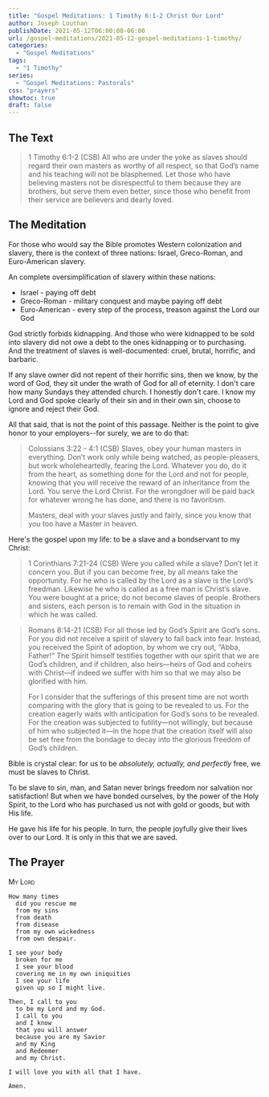 ```yaml
---
title: "Gospel Meditations: 1 Timothy 6:1-2 Christ Our Lord"
author: Joseph Louthan
publishDate: 2021-05-12T06:00:00-06:00
url: /gospel-meditations/2021-05-12-gospel-meditations-1-timothy/
categories:
  - "Gospel Meditations"
tags:
  - "1 Timothy"
series:
  - "Gospel Meditations: Pastorals"
css: "prayers"
showtoc: true
draft: false
---
```


## The Text

>1 Timothy 6:1-2 (CSB) All who are under the yoke as slaves should regard their own masters as worthy of all respect, so that God’s name and his teaching will not be blasphemed. Let those who have believing masters not be disrespectful to them because they are brothers, but serve them even better, since those who benefit from their service are believers and dearly loved.

## The Meditation

For those who would say the Bible promotes Western colonization and slavery, there is the context of three nations: Israel, Greco-Roman, and Euro-American slavery.

An complete oversimplification of slavery within these nations:

* Israel - paying off debt
* Greco-Roman - military conquest and maybe paying off debt
* Euro-American - every step of the process, treason against the Lord our God

God strictly forbids kidnapping. And those who were kidnapped to be sold into slavery did not owe a debt to the ones kidnapping or to purchasing. And the treatment of slaves is well-documented: cruel, brutal, horrific, and barbaric.

If any slave owner did not repent of their horrific sins, then we know, by the word of God, they sit under the wrath of God for all of eternity. I don't care how many Sundays they attended church. I honestly don't care. I know my Lord and God spoke clearly of their sin and in their own sin, choose to ignore and reject their God.

All that said, that is not the point of this passage. Neither is the point to give honor to your employers--for surely, we are to do that:

>Colossians 3:22 - 4:1 (CSB) Slaves, obey your human masters in everything. Don’t work only while being watched, as people-pleasers, but work wholeheartedly, fearing the Lord. Whatever you do, do it from the heart, as something done for the Lord and not for people, knowing that you will receive the reward of an inheritance from the Lord. You serve the Lord Christ. For the wrongdoer will be paid back for whatever wrong he has done, and there is no favoritism.
>
>Masters, deal with your slaves justly and fairly, since you know that you too have a Master in heaven.

Here's the gospel upon my life: to be a slave and a bondservant to my Christ:

>1 Corinthians 7:21-24 (CSB) Were you called while a slave? Don’t let it concern you. But if you can become free, by all means take the opportunity. For he who is called by the Lord as a slave is the Lord’s freedman. Likewise he who is called as a free man is Christ’s slave. You were bought at a price; do not become slaves of people. Brothers and sisters, each person is to remain with God in the situation in which he was called.

>Romans 8:14-21 (CSB) For all those led by God’s Spirit are God’s sons. For you did not receive a spirit of slavery to fall back into fear. Instead, you received the Spirit of adoption, by whom we cry out, “Abba, Father!” The Spirit himself testifies together with our spirit that we are God’s children, and if children, also heirs—heirs of God and coheirs with Christ—if indeed we suffer with him so that we may also be glorified with him.
>
>For I consider that the sufferings of this present time are not worth comparing with the glory that is going to be revealed to us. For the creation eagerly waits with anticipation for God’s sons to be revealed. For the creation was subjected to futility—not willingly, but because of him who subjected it—in the hope that the creation itself will also be set free from the bondage to decay into the glorious freedom of God’s children.

Bible is crystal clear: for us to be *absolutely, actually, and perfectly* free, we must be slaves to Christ.

To be slave to sin, man, and Satan never brings freedom nor salvation nor satisfaction! But when we have bonded ourselves, by the power of the Holy Spirit, to the Lord who has purchased us not with gold or goods, but with His life.

He gave his life for his people. In turn, the people joyfully give their lives over to our Lord. It is only in this that we are saved.

## The Prayer

<div style="font-variant: small-caps;">
My Lord
</div>

```text
How many times
  did you rescue me
  from my sins
  from death
  from disease
  from my own wickedness
  from own despair.

I see your body
  broken for me
  I see your blood
  covering me in my own iniquities
  I see your life
  given up so I might live.

Then, I call to you
  to be my Lord and my God.
  I call to you
  and I know
  that you will answer
  because you are my Savior
  and my King
  and Redeemer
  and my Christ.

I will love you with all that I have.

Amen.
```
